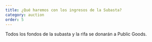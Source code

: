 ```yaml
---
title: ¿Qué haremos con los ingresos de la Subasta?
category: auction
order: 5
---
```


Todos los fondos de la subasta y la rifa se donarán a Public Goods.

